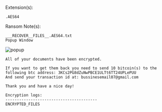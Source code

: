 Extension(s): 
```
.AES64
```
Ransom Note(s): 
```
___RECOVER__FILES__.AES64.txt
Popup Window
```
![popup](https://github.com/user-attachments/assets/201126c4-f35a-4569-9b4f-d061dfe1fdfa)
```
All of your documents have been encrypted.

If you want to get them back you need to send 10 bitcoin(s) to the following btc address: 3KCs2PG8dZuNwPBCE1ULTt6TT24UPLePUU
And send your transaction id at: bussinesemail07@gmail.com

Thank you and have a nice day!

Encryption logs:
----------------------------------------
ENCRYPTED_FILES
```
